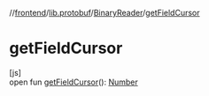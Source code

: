 //[frontend](../../../index.md)/[lib.protobuf](../index.md)/[BinaryReader](index.md)/[getFieldCursor](get-field-cursor.md)

# getFieldCursor

[js]\
open fun [getFieldCursor](get-field-cursor.md)(): [Number](https://kotlinlang.org/api/latest/jvm/stdlib/kotlin/-number/index.html)
